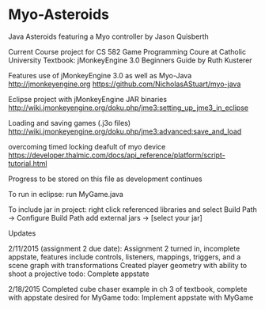 # Myo-Asteroids
Java Asteroids featuring a Myo controller 
by Jason Quisberth 

Current Course project for CS 582 Game Programming Coure at Catholic University 
Textbook: jMonkeyEngine 3.0 Beginners Guide by Ruth Kusterer

Features use of jMonkeyEngine 3.0 as well as Myo-Java 
http://jmonkeyengine.org
https://github.com/NicholasAStuart/myo-java

Eclipse project with jMonkeyEngine JAR binaries 
http://wiki.jmonkeyengine.org/doku.php/jme3:setting_up_jme3_in_eclipse

Loading and saving games (.j3o files)
http://wiki.jmonkeyengine.org/doku.php/jme3:advanced:save_and_load

overcoming timed locking deafult of myo device 
https://developer.thalmic.com/docs/api_reference/platform/script-tutorial.html

Progress to be stored on this file as development continues 

To run in eclipse: run MyGame.java 

To include jar in project:
right click referenced libraries and select Build Path -> Configure Build Path 
add external jars -> [select your jar]

Updates

2/11/2015 (assignment 2 due date):
Assignment 2 turned in, incomplete appstate, features include controls, listeners, mappings, triggers, and a scene graph with transformations
Created player geometry with ability to shoot a projective 
todo: Complete appstate 

2/18/2015 
Completed cube chaser example in ch 3 of textbook, complete with appstate desired for MyGame
todo: Implement appstate with MyGame